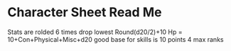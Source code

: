 Character Sheet Read Me
=======
Stats are rolded 6 times drop lowest Round(d20/2)+10
Hp = 10+Con+Physical+Misc+d20
good base for skills is 10 points 4 max ranks

